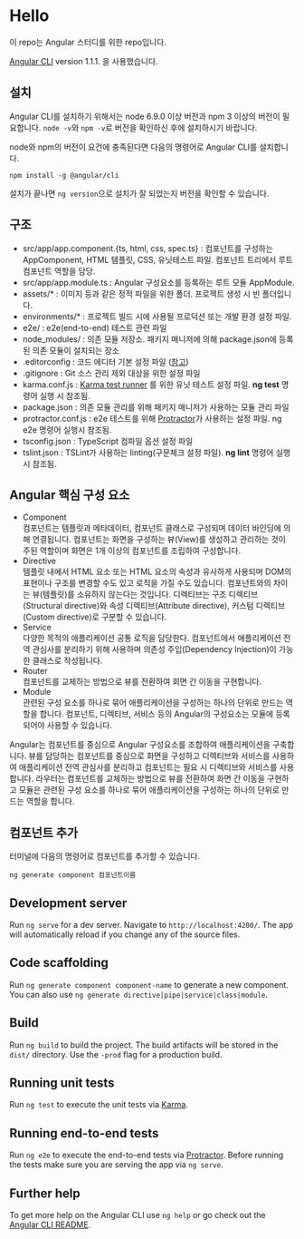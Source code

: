 # Hello

이 repo는 Angular 스터디를 위한 repo입니다.

[Angular CLI](https://github.com/angular/angular-cli) version 1.1.1. 을 사용했습니다.

## 설치

Angular CLI를 설치하기 위해서는 node 6.9.0 이상 버전과 npm 3 이상의 버전이 필요합니다.
`node -v`와 `npm -v`로 버전을 확인하신 후에 설치하시기 바랍니다.

node와 npm의 버전이 요건에 충족된다면 다음의 명령어로 Angular CLI를 설치합니다.

`npm install -g @angular/cli`

설치가 끝나면 `ng version`으로 설치가 잘 되었는지 버전을 확인할 수 있습니다.

## 구조

- src/app/app.component.{ts, html, css, spec.ts} : 컴포넌트를 구성하는 AppComponent, HTML 템플릿, CSS, 유닛테스트 파일. 컴포넌트 트리에서 루트 컴포넌트 역할을 담당.
- src/app/app.module.ts : Angular 구성요소를 등록하는 루트 모듈 AppModule.
- assets/* : 이미지 등과 같은 정적 파일을 위한 폴더. 프로젝트 생성 시 빈 폴더입니다.
- environments/* : 프로젝트 빌드 시에 사용될 프로덕션 또는 개발 환경 설정 파일.
- e2e/ : e2e(end-to-end) 테스트 관련 파일
- node_modules/ : 의존 모듈 저장소. 패키지 매니저에 의해 package.json에 등록된 의존 모듈이 설치되는 장소
- .editorconfig : 코드 에디터 기본 설정 파일 ([참고](http://editorconfig.org))
- .gitignore : Git 소스 관리 제외 대상을 위한 설정 파일
- karma.conf.js : [Karma test runner](https://karma-runner.github.io/1.0/index.html) 를 위한 유닛 테스트 설정 파일. <b>ng test</b> 명령어 실행 시 참조됨.
- package.json : 의존 모듈 관리를 위해 패키지 매니저가 사용하는 모듈 관리 파일
- protractor.conf.js : e2e 테스트를 위해 [Protractor](http://www.protractortest.org/#/)가 사용하는 설정 파일. ng e2e 명령어 실행시 참조됨.
- tsconfig.json : TypeScript 컴파일 옵션 설정 파일
- tslint.json : TSLint가 사용하는 linting(구문체크 설정 파일). <b>ng lint</b> 명령어 실행 시 참조됨.

## Angular 핵심 구성 요소

- Component
<br>컴포넌트는 템플릿과 메타데이터, 컴포넌트 클래스로 구성되며 데이터 바인딩에 의해 연결됩니다.
컴포넌트는 화면을 구성하는 뷰(View)를 생성하고 관리하는 것이 주된 역할이며 화면은 1개 이상의 컴포넌트를 조립하여 구성합니다.
- Directive
<br>템플릿 내에서 HTML 요소 또는 HTML 요소의 속성과 유사하게 사용되며 DOM의 표현이나 구조를 변경할 수도 있고 로직을 가질 수도 있습니다.
컴포넌트와의 차이는 뷰(템플릿)를 소유하지 않는다는 것입니다. 디렉티브는 구조 디렉티브(Structural directive)와 속성 디렉티브(Attribute directive), 커스텀 디렉티브(Custom directive)로 구분할 수 있습니다.
- Service
<br>다양한 목적의 애플리케이션 공통 로직을 담당한다. 컴포넌트에서 애플리케이션 전역 관심사를 분리하기 위해 사용하며 의존성 주입(Dependency Injection)이 가능한 클래스로 작성됩니다.
- Router
<br>컴포넌트를 교체하는 방법으로 뷰를 전환하여 회면 간 이동을 구현합니다.
- Module
<br>관련된 구성 요소를 하나로 묶어 애플리케이션을 구성하는 하나의 단위로 만드는 역할을 합니다. 컴포넌트, 디렉티브, 서비스 등의 Angular의 구성요소는 모듈에 등록되어야 사용할 수 있습니다.

Angular는 컴포넌트를 중심으로 Angular 구성요소를 조합하여 애플리케이션을 구축합니다. 뷰를 담당하는 컴포넌트를 중심으로 화면을 구성하고 디렉티브와 서비스를 사용하여 애플리케이션 전역 관심사를 분리하고 컴포넌트는 필요 시 디렉티브와 서비스를 사용합니다.
라우터는 컴포넌트를 교체하는 방법으로 뷰를 전환하여 화면 간 이동을 구현하고 모듈은 관련된 구성 요소를 하나로 묶어 애플리케이션을 구성하는 하나의 단위로 만드는 역할을 합니다.

## 컴포넌트 추가

터미널에 다음의 명령어로 컴포넌트를 추가할 수 있습니다.

`ng generate component 컴포넌트이름`

## Development server

Run `ng serve` for a dev server. Navigate to `http://localhost:4200/`. The app will automatically reload if you change any of the source files.

## Code scaffolding

Run `ng generate component component-name` to generate a new component. You can also use `ng generate directive|pipe|service|class|module`.

## Build

Run `ng build` to build the project. The build artifacts will be stored in the `dist/` directory. Use the `-prod` flag for a production build.

## Running unit tests

Run `ng test` to execute the unit tests via [Karma](https://karma-runner.github.io).

## Running end-to-end tests

Run `ng e2e` to execute the end-to-end tests via [Protractor](http://www.protractortest.org/).
Before running the tests make sure you are serving the app via `ng serve`.

## Further help

To get more help on the Angular CLI use `ng help` or go check out the [Angular CLI README](https://github.com/angular/angular-cli/blob/master/README.md).
